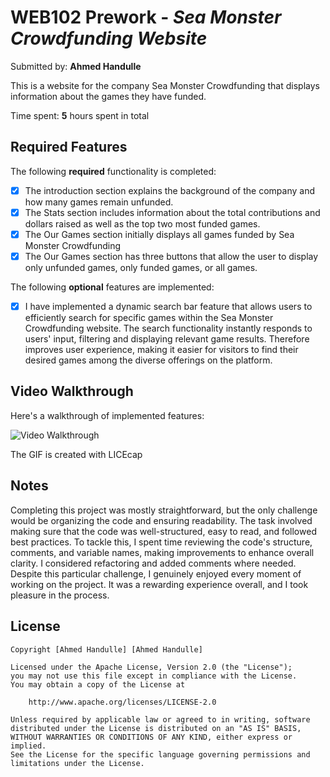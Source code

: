 # WEB102 Prework - _Sea Monster Crowdfunding Website_

Submitted by: **Ahmed Handulle**

This is a website for the company Sea Monster Crowdfunding that displays information about the games they have funded.

Time spent: **5** hours spent in total

## Required Features

The following **required** functionality is completed:

- [x] The introduction section explains the background of the company and how many games remain unfunded.
- [x] The Stats section includes information about the total contributions and dollars raised as well as the top two most funded games.
- [x] The Our Games section initially displays all games funded by Sea Monster Crowdfunding
- [x] The Our Games section has three buttons that allow the user to display only unfunded games, only funded games, or all games.

The following **optional** features are implemented:

- [x] I have implemented a dynamic search bar feature that allows users to efficiently search for specific games within the Sea Monster Crowdfunding website. The search functionality instantly responds to users' input, filtering and displaying relevant game results. Therefore improves user experience, making it easier for visitors to find their desired games among the diverse offerings on the platform.

## Video Walkthrough

Here's a walkthrough of implemented features:

<img src='https://github.com/ahmedzacki/web102_prework/blob/main/prework-assignment.gif' title='Video Walkthrough' width='' alt='Video Walkthrough' />

<!-- Replace this with whatever GIF tool you used! -->

The GIF is created with LICEcap

<!-- Recommended tools:
[Kap](https://getkap.co/) for macOS
[ScreenToGif](https://www.screentogif.com/) for Windows
[peek](https://github.com/phw/peek) for Linux. -->

## Notes

Completing this project was mostly straightforward, but the only challenge would be organizing the code and ensuring readability. The task involved making sure that the code was well-structured, easy to read, and followed best practices. To tackle this, I spent time reviewing the code's structure, comments, and variable names, making improvements to enhance overall clarity. I considered refactoring and added comments where needed. Despite this particular challenge, I genuinely enjoyed every moment of working on the project. It was a rewarding experience overall, and I took pleasure in the process.

## License

    Copyright [Ahmed Handulle] [Ahmed Handulle]

    Licensed under the Apache License, Version 2.0 (the "License");
    you may not use this file except in compliance with the License.
    You may obtain a copy of the License at

        http://www.apache.org/licenses/LICENSE-2.0

    Unless required by applicable law or agreed to in writing, software
    distributed under the License is distributed on an "AS IS" BASIS,
    WITHOUT WARRANTIES OR CONDITIONS OF ANY KIND, either express or implied.
    See the License for the specific language governing permissions and
    limitations under the License.
